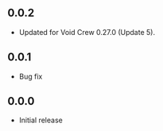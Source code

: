 ## 0.0.2
- Updated for Void Crew 0.27.0 (Update 5).

## 0.0.1
- Bug fix

## 0.0.0
- Initial release
